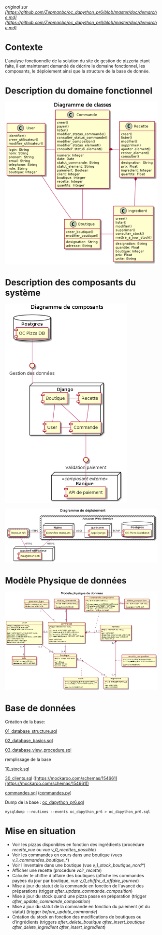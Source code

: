 *original sur [https://github.com/Zepmanbc/oc_dapython_pr6/blob/master/doc/demarche.md](https://github.com/Zepmanbc/oc_dapython_pr6/blob/master/doc/demarche.md)*

# Contexte

L'analyse fonctionnelle de la solution du site de gestion de pizzeria étant faite, il est maintenant demandé de décrire le domaine fonctionnel, les composants, le déploiement ainsi que la structure de la base de donnée.

# Description du domaine fonctionnel
![Diagramme de Classe](img/06_Class_diagram.png)

# Description des composants du système

![Diagramme de Composant](img/08_diagram_component.png)

![Diagramme de Déploiement](img/09_diagram_deployment.png)

# Modèle Physique de données

![Modèle Physique de données](img/07_MPD.png)

# Base de données

Création de la base:

[01_database_structure.sql](https://github.com/Zepmanbc/oc_dapython_pr6/blob/master/doc/sql/01_database_structure.sql)

[02_database_basics.sql](https://github.com/Zepmanbc/oc_dapython_pr6/blob/master/doc/sql/02_database_basics.sql)

[03_database_view_procedure.sql](https://github.com/Zepmanbc/oc_dapython_pr6/blob/master/doc/sql/03_database_view_procedure.sql)

remplissage de la base

[10_stock.sql](https://github.com/Zepmanbc/oc_dapython_pr6/blob/master/doc/sql/populate/10_stock.sql)

[30_clients.sql](https://github.com/Zepmanbc/oc_dapython_pr6/blob/master/doc/sql/populate/30_clients.sql) ([https://mockaroo.com/schemas/154661](https://mockaroo.com/schemas/154661))

[commandes.sql](https://github.com/Zepmanbc/oc_dapython_pr6/blob/master/doc/sql/populate/commandes.sql) ([commandes.py](https://github.com/Zepmanbc/oc_dapython_pr6/blob/master/doc/sql/populate/commandes.py))

Dump de la base : [oc_dapython_pr6.sql](https://raw.githubusercontent.com/Zepmanbc/oc_dapython_pr6/master/doc/oc_dapython_pr6.sql)

    mysqldump --routines --events oc_dapython_pr6 > oc_dapython_pr6.sql

# Mise en situation

* Voir les pizzas disponibles en fonction des ingrédients (procédure *recette_vue* ou vue *v_0_recettes_possible*)
* Voir les commandes en cours dans une boutique (vues *v_1_commandes_boutique_\**)
* Voir l'inventaire dans une boutique (vue *v_1_stock_boutique_nord\**)
* Afficher une recette (procedure *voir_recette*)
* Calculer le chiffre d'affaire des boutiques (affiche les commandes payées du jour par boutique, vue *v_0_chiffre_d_affaire_journee*)
* Mise à jour du statut de la commande en fonction de l'avancé des préparations (trigger *after_update_commande_composition*)
* Mise à jour du stock quand une pizza passe en préparation (trigger *after_update_commande_composition*)
* Mise à jour du statut de la commande en fonction du paiement (et du statut) (trigger *before_update_commande*)
* Création du stock en fonction des modifications de boutiques ou d'ingrédients (triggers *after_delete_boutique* *after_insert_boutique* *after_delete_ingredient* *after_insert_ingredient*)
